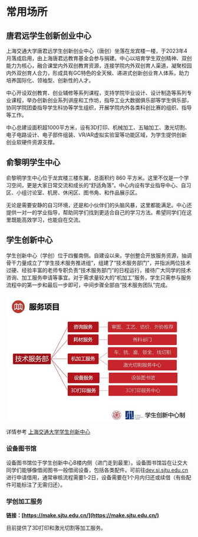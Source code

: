 # 常用场所

## 唐君远学生创新创业中心

上海交通大学唐君远学生创新创业中心（唐创）坐落在龙宾楼一楼，于2023年4月落成启用，由上海唐君远教育基金会参与捐建。中心以培育学生双创精神、双创能力为核心，融合课堂内外双创教育资源，连接学院内外双创育人渠道，凝聚校园内外双创育人合力，形成具有GC特色的全天候、递进式创新创业育人体系，助力培养国际化、领袖型、创新性的人才。

中心开设双创教育、创业辅修等系列课程，支持学院毕业设计、设计制造等系列专业课程，举办创新创业系列讲座和工作坊，指导工业大数据俱乐部等学生俱乐部，协同学院团委指导学生科协等学生组织，开展学院内外各类科创比赛的组织、指导等工作。

中心总建设面积超1000平方米，设有3D打印、机械加工、五轴加工、激光切割、电子电路设计、电子部件组装、VR/AR虚拟实验室等功能区域，为学生提供创新创业软硬件资源支撑。

## 俞黎明学生中心

俞黎明学生中心位于龙宾楼三楼东翼，总面积约 860 平方米。这里不仅是一个学习空间，更是大家日常交流和成长的“舒适角落”。中心内设有学业指导中心、自习区、小组讨论室、机房、休闲区、图书角、和作品展示区。

无论是需要安静的自习环境，还是和小伙伴们的头脑风暴，这里都能满足。中心还提供一对一的学业指导，帮助同学们找到更适合自己的学习方法。希望同学们在这里既能高效学习，也能自在交流。

## 学生创新中心

学生创新中心（学创）位于四餐南侧。自建设以来，学创整合开放服务资源，抽调骨干力量成立了“学生技术服务推进组”，组建了“技术服务部门”，并指派两位技术过硬、经验丰富的老师专职负责“技术服务部门”的日程运行，接待广大同学的技术咨询、加工服务申请等事宜。对于需求量较大的“机加工”服务，学生只需参与服务流程中的第一步和最后一步即可，中间步骤全部由“技术服务团队”完成。

![学创](image/xuechuang.png)

详情参考
[上海交通大学学生创新中心](https://www.si.sjtu.edu.cn/home)

### 设备图书馆

设备图书馆位于学生创新中心B楼内侧（进门走到最里）。设备图书馆旨在让交大同学们能够像借阅图书一般借阅设备，包括各类配件。可前往[dev.si.sjtu.edu.cn](https://dev.si.sjtu.edu.cn/)进行申请借用，通常审核流程需要1-2日，设备需要在1个月内归还或续借（有些配件可能标注了无需归还）。

### 学创加工服务

**链接：[https://make.sjtu.edu.cn/](https://make.sjtu.edu.cn/)**  

目前提供了3D打印和激光切割等加工服务。
